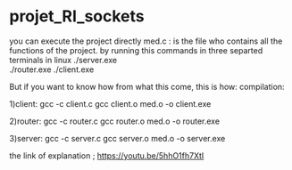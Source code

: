 # projet_RI_sockets
you can execute the project directly
med.c : is the file who contains all the functions of the project.
by running this commands in three separted terminals in linux
./server.exe<br>
./router.exe
./client.exe

But if you want to know how from what this come, this is how:
compilation:

1)client:
gcc -c client.c
gcc client.o med.o -o client.exe

2)router:
gcc -c router.c
gcc router.o med.o -o router.exe

3)server:
gcc -c server.c
gcc server.o med.o -o server.exe

the link of explanation ;
https://youtu.be/5hhO1fh7XtI
